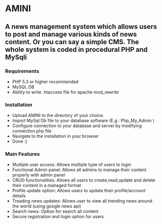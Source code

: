 # AMINI
## A news management system  which allows users to post and manage various kinds of news content. Or you can say a simple CMS. The whole system is coded in procedural PHP and MySqli

### Requirements 

- PHP 5.3 or higher recommended 
- MySQL DB
- Ability to write .htaccess file for apache mod_rewrite

### Installation
- Upload AMINI to the directory of your choice.
- Import MySql Db file to your database software (E.g : Php_My_Admin )
- Configure connection to your database and server by modifying connection.php file
- Navigate to the installation in your browser
- Done :)

### Main Features

- Multiple user access:  Allows multiple type of users to login 
- Functional Admin panel:  Allows all admins to manage their content properly with admin panel 
- CRUD functionalities:  Allows all users to create,read,update and delete their content in a managed format 
- Profile update option:  Allows users to update their profile/account details  
- Treading news updates:  Allows user to view all trending news around the world (using google news api) 
- Search news:  Option for search all content 
- Secure registration and login option for users



